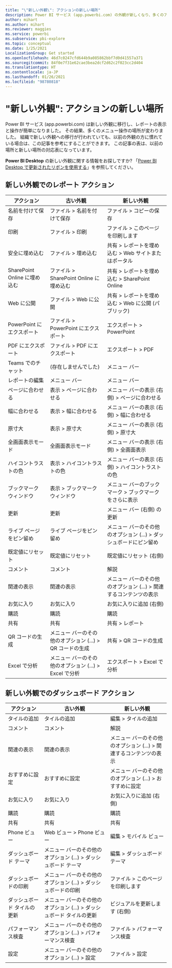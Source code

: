 ```yaml
---
title: "\"新しい外観\": アクションの新しい場所"
description: Power BI サービス (app.powerbi.com) の外観が新しくなり、多くのアクションの場所が変わりました。 この記事には、以前の場所と新しい場所の対応表を記載しています。
author: mihart
ms.author: mihart
ms.reviewer: maggies
ms.service: powerbi
ms.subservice: pbi-explore
ms.topic: conceptual
ms.date: 1/25/2021
LocalizationGroup: Get started
ms.openlocfilehash: 46d7c0247cfd644b9a085862bbf7d0d41557a371
ms.sourcegitcommit: 84f0e7f31e62cae3bea2dcf2d62c2f023cc2d404
ms.translationtype: HT
ms.contentlocale: ja-JP
ms.lasthandoff: 01/26/2021
ms.locfileid: "98780818"
---
```

# <a name="the-new-look-where-did-the-actions-go"></a>"新しい外観": アクションの新しい場所

Power BI サービス (app.powerbi.com) は新しい外観に移行し、レポートの表示と操作が簡単になりました。 その結果、多くのメニュー操作の場所が変わりました。 組織で新しい外観への移行が行われていても、以前の外観の方に慣れている場合は、この記事を参考にすることができます。 この記事の表は、以前の場所と新しい場所の対応表になっています。 

**Power BI Desktop** の新しい外観に関する情報をお探しですか?  「[Power BI Desktop で更新されたリボンを使用する](../create-reports/desktop-ribbon.md)」を参照してください。

## <a name="report-actions-in-the-new-look"></a>新しい外観でのレポート アクション

|アクション  |古い外観 |新しい外観  |
|---------|---------|---------|
| 名前を付けて保存 | ファイル > 名前を付けて保存  | ファイル > コピーの保存 |
| 印刷 | ファイル > 印刷 | ファイル > このページを印刷します |
| 安全に埋め込む | ファイル > 埋め込む | 共有 > レポートを埋め込む > Web サイトまたはポータル |
| SharePoint Online に埋め込む | ファイル > SharePoint Online に埋め込む | 共有 > レポートを埋め込む > SharePoint Online |
| Web に公開 | ファイル > Web に公開 | 共有 > レポートを埋め込む > Web に公開 (パブリック) |
| PowerPoint にエクスポート | ファイル > PowerPoint にエクスポート | エクスポート > PowerPoint |
| PDF にエクスポート | ファイル > PDF にエクスポート | エクスポート > PDF |
| Teams でのチャット | (存在しませんでした) | メニュー バー |
|レポートの編集  | メニュー バー   | メニュー バー |
| ページに合わせる | 表示 > ページに合わせる | メニュー バーの表示 (右側) > ページに合わせる |
| 幅に合わせる | 表示 > 幅に合わせる | メニュー バーの表示 (右側) > 幅に合わせる |
| 原寸大 | 表示 > 原寸大 | メニュー バーの表示 (右側) > 原寸大 |
| 全画面表示モード | 全画面表示モード | メニュー バーの表示 (右側) > 全画面表示 |
| ハイコントラストの色 | 表示 > ハイコントラストの色 | メニュー バーの表示 (右側) > ハイコントラストの色 |
| ブックマーク ウィンドウ | 表示 > ブックマーク ウィンドウ |  メニュー バーのブックマーク > ブックマークをさらに表示 |
| 更新 | 更新 | メニュー バー (右側) の更新 |
| ライブ ページをピン留め | ライブ ページをピン留め | メニュー バーのその他のオプション (...) > ダッシュボードにピン留め |
| 既定値にリセット | 既定値にリセット | 既定値にリセット (右側) |
| コメント | コメント | 解説 |
| 関連の表示 | 関連の表示 | メニュー バーのその他のオプション (...) > 関連するコンテンツの表示 |
| お気に入り | お気に入り | お気に入りに追加 (右側) |
| 購読 | 購読 |購読 |
| 共有 | 共有 | 共有 > レポート |
| QR コードの生成 | メニュー バーのその他のオプション (...) > QR コードの生成 | 共有 > QR コードの生成 |
| Excel で分析 | メニュー バーのその他のオプション (...) > Excel で分析 | エクスポート > Excel で分析 |


## <a name="dashboard-actions-in-the-new-look"></a>新しい外観でのダッシュボード アクション

|アクション  |古い外観  |新しい外観  |
|---------|---------|---------|
| タイルの追加 | タイルの追加 | 編集 > タイルの追加 |
| コメント | コメント | 解説 |
| 関連の表示 | 関連の表示 | メニュー バーのその他のオプション (...) > 関連するコンテンツの表示 |
| おすすめに設定 | おすすめに設定| メニュー バーのその他のオプション (...) > おすすめに設定|
| お気に入り | お気に入り | お気に入りに追加 (右側) |
| 購読 | 購読 |購読 |
| 共有 | 共有 | 共有 |
| Phone ビュー | Web ビュー > Phone ビュー | 編集 > モバイル ビュー |
| ダッシュボード テーマ | メニュー バーのその他のオプション (...) > ダッシュボード テーマ | 編集 > ダッシュボード テーマ |
| ダッシュボードの印刷 | メニュー バーのその他のオプション (...) > ダッシュボードの印刷 | ファイル > このページを印刷します |
| ダッシュボード タイルの更新 | メニュー バーのその他のオプション (...) > ダッシュボード タイルの更新 | ビジュアルを更新します (右側) |
| パフォーマンス検査 | メニュー バーのその他のオプション (...) > パフォーマンス検査 | ファイル > パフォーマンス検査 |
| 設定 | メニュー バーのその他のオプション (...) > 設定 | ファイル > 設定 |
